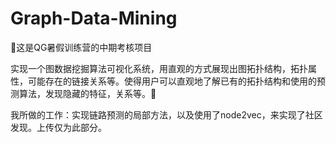 # Graph-Data-Mining

:frog:这是QG暑假训练营的中期考核项目

实现一个图数据挖掘算法可视化系统，用直观的方式展现出图拓扑结构，拓扑属性，可能存在的链接关系等。使得用户可以直观地了解已有的拓扑结构和使用的预测算法，发现隐藏的特征，关系等。:baby_chick:

我所做的工作：实现链路预测的局部方法，以及使用了node2vec，来实现了社区发现。上传仅为此部分。

